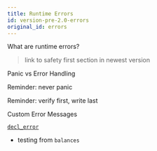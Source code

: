 ```yaml
---
title: Runtime Errors
id: version-pre-2.0-errors
original_id: errors
---
```


What are runtime errors?
> link to safety first section in newest version

Panic vs Error Handling

Reminder: never panic

Reminder: verify first, write last

Custom Error Messages

[`decl_error`](https://crates.parity.io/srml_support/macro.decl_error.html)

* testing from `balances`